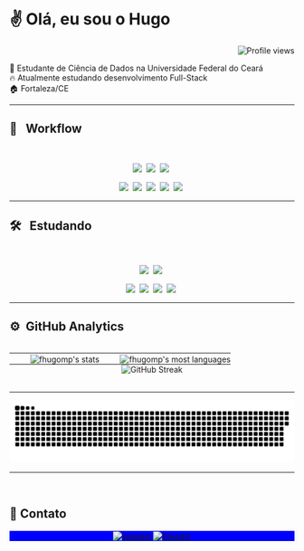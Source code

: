 <h1 align="left">✌ <strong>Olá, eu sou o Hugo</strong></h1>

<p align="right"> <img src="https://komarev.com/ghpvc/?username=fhugomendes&color=blue" alt="Profile views" /> </p>

📖 Estudante de Ciência de Dados na Universidade Federal do Ceará<br>
🔥 Atualmente estudando desenvolvimento Full-Stack<br>
🏠 Fortaleza/CE  

----

## 💼 &nbsp; Workflow

<br>

<div align="center">
  
  <img src="https://img.shields.io/badge/-Linux-05122A?style=for-the-badge&logo=linux&logoColor=E95420">&nbsp;
  <img src="https://img.shields.io/badge/-Visual%20Studio%20Code-05122A?style=for-the-badge&logo=visual-studio-code&logoColor=007ACC">&nbsp;
  <img src="https://img.shields.io/badge/-Git-05122A?style=for-the-badge&logo=git">&nbsp;
  
  <img src="https://img.shields.io/badge/-Python-05122A?style=for-the-badge&logo=python">&nbsp;
  <img src="https://img.shields.io/badge/-JavaScript-05122A?style=for-the-badge&logo=javascript">&nbsp;
  <img src="https://img.shields.io/badge/-HTML-05122A?style=for-the-badge&logo=HTML5">&nbsp;
  <img src="https://img.shields.io/badge/-CSS-05122A?style=for-the-badge&logo=CSS3&logoColor=1572B6">&nbsp;
  <img src="https://img.shields.io/badge/-PostgreSQL-05122A?style=for-the-badge&logo=postgresql">&nbsp;

</div>

---

## 🛠 &nbsp; Estudando
<br>

<div align="center">
  
  <img src="https://img.shields.io/badge/-MariaDB-05122A?style=for-the-badge&logo=mariadb">&nbsp;
  <img src="https://img.shields.io/badge/-MongoDB-05122A?style=for-the-badge&logo=mongodb">&nbsp;
  
  <img src="https://img.shields.io/badge/-Node.js-05122A?style=for-the-badge&logo=node.js">&nbsp;
  <img src="https://img.shields.io/badge/-TypeScript-05122A?style=for-the-badge&logo=typescript&logoColor=3178C6">&nbsp;
  <img src="https://img.shields.io/badge/-React-05122A?style=for-the-badge&logo=react">&nbsp;
  <img src="https://img.shields.io/badge/-Django-05122A?style=for-the-badge&logo=django&logoColor=43B02A">&nbsp;
  
</div>

----

## ⚙️ &nbsp;GitHub Analytics

<br>
<div align="center">
  <table style="border:none; border-collapse:collapse; border-spacing:0; margin:0; padding:0; width:100%;">
    <tr>
      <td align="center" style="border:none; padding:0; width:50%;">
        <img align="center" style="padding:0; width:100%;" src="https://github-readme-stats.vercel.app/api/?username=fhugomp&theme=tokyonight&show_icons=true&bg_color=0D1117&hide_border=true&icon_color=7159c1&hide_rank=false&rank_icon=github&count_private=true&locale=pt-br" alt="fhugomp's stats" />
      </td>
      <td align="center" style="border:none; padding:0; width:50%;">
        <img align="center" style="padding:0; width:100%;" src="https://github-readme-stats.vercel.app/api/top-langs/?username=fhugomp&theme=tokyonight&show_icons=true&bg_color=0D1117&hide_border=true&icon_color=7159c1&count_private=true&locale=pt-br" alt="fhugomp's most languages"/>
      </td>
    </tr>
  </table>
  
  <img width="70%" style="margin-top:0; padding:0;" src="https://github-readme-streak-stats.herokuapp.com/?user=fhugomp&theme=tokyonight&hide_border=true&background=0D1117&ring=7159c1&fire=7159c1&currStreakLabel=7159c1&date_format=M%20j%5B%2C%20Y%5D" alt="GitHub Streak"/>
</div>
<br>

---

<div align="center">
  <img src="https://github.com/fhugomp/fhugomp/blob/output/github-snake-dark.svg" alt="snake gif">
</div> 

---

<br>

## 📱 Contato

<p align="center" style="background:blue">
<a href="https://www.linkedin.com/in/fhugomp/" target="_blank">
  <img align="center" src="https://custom-icon-badges.demolab.com/badge/LinkedIn-05122A?logo=linkedin-white&logoColor=fff)](#)" alt="linkedin"/>
</a>
  
<a href="mailto:contatofhugomp@gmail.com" target="_blank">
  <img align="center" src="https://img.shields.io/badge/Gmail-05122A?style=for-the-badge&logo=gmail&logoColor=white" alt="linkedin"/>
</a>

</p>
